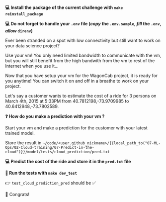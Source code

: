 
[//]: # ( challenge tech stack: compute-engine gcloud )

**💻 Install the package of the current challenge with `make reinstall_package`**

**💻 Do not forget to handle your `.env` file (_copy_ the `.env.sample`, _fill_ the `.env`, _allow_ `direnv`)**

[//]: # ( challenge instructions )

Ever been stranded on a spot with low connectivity but still want to work on your data science project?

Use your vm! You only need limited bandwidth to communicate with the vm, but you will still benefit from the high bandwith from the vm to rest of the Internet when you use it...

Now that you have setup your vm for the WagonCab project, it is ready for you anytime! You can switch it on and off in a breathe to work on your project.

Let's say a customer wants to estimate the cost of a ride for 3 persons on March 4th, 2015 at 5:33PM from 40.7812198,-73.9709985 to 40.6412948,-73.7802589.

**❓ How do you make a prediction with your vm ?**

Start your vm and make a prediction for the customer with your latest trained model.

Store the result in `~/code/<user.github_nickname>/{{local_path_to("07-ML-Ops/02-Cloud-training/07-Predict-in-the-cloud")}}/model/tests/cloud_prediction/pred.txt`

**💻 Predict the cost of the ride and store it in the `pred.txt` file**

**🧪 Run the tests with `make dev_test`**

👉 `test_cloud_prediction_pred` should be ✅

🏁 Congrats!

